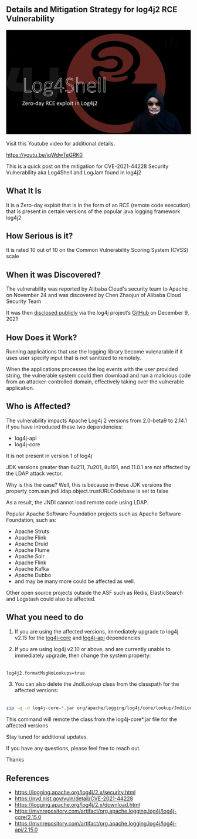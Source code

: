 ## Details and Mitigation Strategy for log4j2 RCE Vulnerability

[![Log4Shell Log4j Exploit](log4shell-log4j-exploit.png)](https://youtu.be/jqWdwTeGRK0)

Visit this Youtube video for additional details.

https://youtu.be/jqWdwTeGRK0

This is a quick post on the mitigation for CVE-2021-44228 Security Vulnerability aka Log4Shell and LogJam found in log4j2

## What It Is

It is a Zero-day exploit that is in the form of an RCE (remote code execution) that is present in certain versions of the popular java logging framework log4j2

## How Serious is it?

It is rated 10 out of 10 on the Common Vulnerability Scoring System (CVSS) scale

## When it was Discovered?

The vulnerability was reported by Alibaba Cloud's security team to Apache on November 24 and was discovered by Chen Zhaojun of Alibaba Cloud Security Team

It was then [disclosed publicly](https://twitter.com/P0rZ9/status/1468949890571337731) via the log4j project’s [GitHub](https://github.com/apache/logging-log4j2/pull/608) on December 9, 2021

## How Does it Work?

Running applications that use the logging library become vulenarable if it uses user specify input that is not sanitized to remotely.

When the applications processes the log events with the user provided string, the vulnerable system could then download and run a malicious code from an attacker-controlled domain, effectively taking over the vulnerable application.

## Who is Affected?

The vulnerability impacts Apache Log4j 2 versions from 2.0-beta9 to 2.14.1 if you have introduced these two dependencies:

- log4j-api
- log4j-core

It is not present in version 1 of log4j

JDK versions greater than 6u211, 7u201, 8u191, and 11.0.1 are not affected by the LDAP attack vector. 

Why is this the case? Well, this is because in these JDK versions the property com.sun.jndi.ldap.object.trustURLCodebase is set to false

As a result, the JNDI cannot load remote code using LDAP.

Popular Apache Software Foundation projects such as Apache Software Foundation, such as:
- Apache Struts
- Apache Flink
- Apache Druid
- Apache Flume
- Apache Solr
- Apache Flink
- Apache Kafka
- Apache Dubbo
- and may be many more could be affected as well.

Other open source projects outside the ASF such as Redis, ElasticSearch and Logstash could also be affected.

## What you need to do

1. If you are using the affected versions, immediately upgrade to log4j v2.15 for the [log4j-core](https://mvnrepository.com/artifact/org.apache.logging.log4j/log4j-core/2.15.0) and [log4j-api](https://mvnrepository.com/artifact/org.apache.logging.log4j/log4j-api/2.15.0) dependencies

2. If you are using log4j v2.10 or above, and are currently unable to immediately upgrade, then change the system property:

```bash

log4j2.formatMsgNoLookups=true

```

3. You can also delete the JndiLookup class from the classpath for the affected versions:

```bash

zip -q -d log4j-core-*.jar org/apache/logging/log4j/core/lookup/JndiLookup.class

```

This command will remote the class from the log4j-core*.jar file for the affected versions

Stay tuned for additional updates.

If you have any questions, please feel free to reach out.

Thanks

## References
- https://logging.apache.org/log4j/2.x/security.html
- https://nvd.nist.gov/vuln/detail/CVE-2021-44228
- https://logging.apache.org/log4j/2.x/download.html
- https://mvnrepository.com/artifact/org.apache.logging.log4j/log4j-core/2.15.0
- https://mvnrepository.com/artifact/org.apache.logging.log4j/log4j-api/2.15.0


